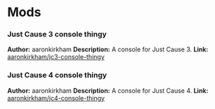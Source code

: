 # Mods
### Just Cause 3 console thingy
**Author:** aaronkirkham
**Description:** A console for Just Cause 3.
**Link:** [aaronkirkham/jc3-console-thingy](https://github.com/aaronkirkham/jc3-console-thingy)

### Just Cause 4 console thingy
**Author:** aaronkirkham
**Description:** A console for Just Cause 4.
**Link:** [aaronkirkham/jc4-console-thingy](https://github.com/aaronkirkham/jc4-console-thingy)
